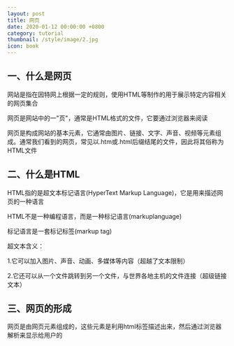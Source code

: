 ```yaml
---
layout: post
title: 网页
date: 2020-01-12 00:00:00 +0800
category: tutorial
thumbnail: /style/image/2.jpg
icon: book
---
```


## 一、什么是网页
网站是指在因特网上根据一定的规则，使用HTML等制作的用于展示特定内容相关的网页集合  

网页是网站中的一"页"，通常是HTML格式的文件，它要通过浏览器来阅读  

网页是构成网站的基本元素，它通常由图片、链接、文字、声音、视频等元素组成。通常我们看到的网页，常见以.htm或.html后缀结尾的文件，因此将其俗称为HTML文件  


## 二、什么是HTML
HTML指的是超文本标记语言(HyperText Markup Language)，它是用来描述网页的一种语言  

HTML不是一种编程语言，而是一种标记语言(markuplanguage)  

标记语言是一套标记标签(markup tag)  

超文本含义：  

1.它可以加入图片、声音、动画、多媒体等内容（超越了文本限制）  

2.它还可以从一个文件跳转到另一个文件，与世界各地主机的文件连接（超级链接文本）  


## 三、网页的形成
网页是由网页元素组成的，这些元素是利用html标签描述出来，然后通过浏览器解析来显示给用户的  

